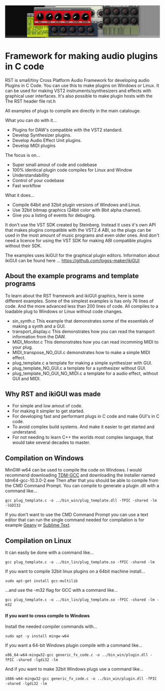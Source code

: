 ![](./gfx/screen.png)
# Framework for making audio plugins in C code
RST is small/tiny Cross Platform Audio Framework for developing audio Plugins in C Code.
You can use this to make plugins on Windows or Linux.
It can be used for making VST2 instruments/synthesizers and effects with graphical user interfaces.
It's also possible to make plugin hosts with the The RST header file rst.h

All examples of plugs to compile are directly in the main catalouge.

What you can do with it...
- Plugins for DAW's compatible with the VST2 standard.
- Develop Synthesizer plugins.
- Develop Audio Effect Unit plugins.
- Develop MIDI plugins

The focus is on...
- Super small amout of code and codebase
- 100% identical plugin code compiles for Linux and Window
- Understandabillity
- Control of your codebase
- Fast workflow

What it does...
- Compile 64bit and 32bit plugin versions of Windows and Linux.
- Use 32bit bitmap graphics (24bit color with 8bit alpha channel).
- Give you a listing of events for debuging.
   
It don't use the VST SDK created by Steinberg.
Instead it uses it's own API that makes plugins compatible with the VST2.4 ABI, 
so the plugs can be used in the most amount of music programs and even older ones.
And don't need a licence for using the VST SDK for making ABI compatible plugins without their SDK.

The examples uses ikiGUI for the graphical plugin editors.
Information about ikiGUI can be found here ... https://github.com/logos-maker/ikiGUI

## About the example programs and template programs
To learn about the RST framework and ikiGUI graphics, here is some different examples.
Some of the simplest examples is has only 76 lines of code. And the more advanced less than 200 lines of code.
All compiles to a loadable plug to Windows or Linux without code changes.
- sin_synth.c This example that demonstrates some of the essentials of making a synth and a GUI.
- transport_display.c This demonstrates how you can read the transport information from the DAW.
- MIDI_Monitor.c This demonstrates how you can read incomming MIDI to your plug.
- MIDI_transpose_NO_GUI.c demonstrates how to make a simple MIDI effect. 
- plug_template.c a template for making a simple synthesizer with GUI.
- plug_template_NO_GUI.c a template for a synthesizer without GUI.
- plug_template_NO_GUI_NO_MIDI.c a template for a audio effect, without GUI and MIDI. 

## Why RST and ikiGUI was made
- For simple and low amout of code.
- For making it simpler to get started.
- For developing fast and performant plugs in C code and make GUI's in C code.
- To avoid complex build systems. And make it easier to get started and understand.
- For not needing to learn C++ the worlds most complex language, that would take several decades to master.

## Compilation on Windows
MinGW-w64 can be used to compile the code on Windows. I would recommend downloading [TDM-GCC](https://jmeubank.github.io/tdm-gcc/articles/2021-05/10.3.0-release) and downloading the installer named tdm64-gcc-10.3.0-2.exe Then after that you should be able to compile from the CMD Command Prompt. You can compile to generate a plugin .dll with a command like...
```
gcc plug_template.c -o ../bin_win/plug_template.dll -fPIC -shared -lm -lGDI32
```
If you don't want to use the CMD Command Prompt you can use a text editor that can run the single command needed for compilation is for example [Geany](https://www.geany.org/) or [Sublime Text](https://www.sublimetext.com/).

## Compilation on Linux
It can easily be done with a command like...
```
gcc plug_template.c -o ../bin_lin/plug_template.so -fPIC -shared -lm
```
If you want to compile 32bit linux plugins on a 64bit machine install...
```
sudo apt-get install gcc-multilib
```
...and use the -m32 flag for GCC with a command like...
```
gcc plug_template.c -o ../bin_lin/plug_template.so -fPIC -shared -lm -m32
```
#### If you want to cross compile to Windows
Install the needed compiler commands with...
```
sudo apt -y install mingw-w64
```
If you want a 64-bit Windows plugin compile with a command like...
```
x86_64-w64-mingw32-gcc generic_fx_code.c -o ../bin_win/plugin.dll -fPIC -shared -lgdi32 -lm
```
And if you want to make 32bit Windows plugs use a command like...
```
i686-w64-mingw32-gcc generic_fx_code.c -o ../bin_win/plugin.dll -fPIC -shared -lgdi32 -lm
```
